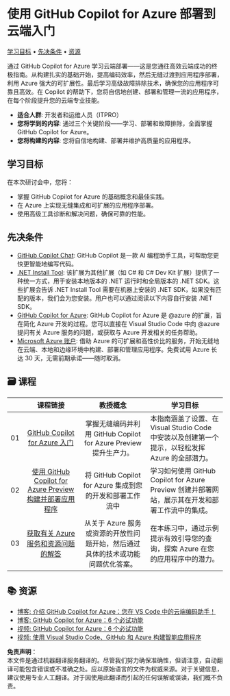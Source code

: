 # 使用 GitHub Copilot for Azure 部署到云端入门

[学习目标](../../../06-Using-GitHub-Copilot-for-Azure-to-Deploy-to-Cloud) • [先决条件](../../../06-Using-GitHub-Copilot-for-Azure-to-Deploy-to-Cloud) • [资源](../../../06-Using-GitHub-Copilot-for-Azure-to-Deploy-to-Cloud)

通过 GitHub Copilot for Azure 学习云端部署——这是您通往高效云端成功的终极指南。从构建扎实的基础开始，提高编码效率，然后无缝过渡到应用程序部署，利用 Azure 强大的可扩展性。最后学习高级故障排除技术，确保您的应用程序可靠且高效。在 Copilot 的帮助下，您将自信地创建、部署和管理一流的应用程序，在每个阶段提升您的云端专业技能。

- **适合人群**: 开发者和运维人员（ITPRO）
- **您将学到的内容**: 通过三个关键阶段——学习、部署和故障排除，全面掌握 GitHub Copilot for Azure。
- **您将构建的内容**: 您将自信地构建、部署并维护高质量的应用程序。

<a name="Learn"/>

## 学习目标

在本次研讨会中，您将：

- 掌握 GitHub Copilot for Azure 的基础概念和最佳实践。
- 在 Azure 上实现无缝集成和可扩展的应用程序部署。
- 使用高级工具诊断和解决问题，确保可靠的性能。

<a name="pre-req"/>

## 先决条件

- [GitHub Copilot Chat](https://marketplace.visualstudio.com/items?itemName=GitHub.copilot): GitHub Copilot 是一款 AI 编程助手工具，可帮助您更快更智能地编写代码。
- [.NET Install Tool](https://marketplace.visualstudio.com/items?itemName=ms-dotnettools.vscode-dotnet-runtime): 该扩展为其他扩展（如 C# 和 C# Dev Kit 扩展）提供了一种统一方式，用于安装本地版本的 .NET 运行时和全局版本的 .NET SDK。这些扩展会告诉 .NET Install Tool 需要在机器上安装的 .NET SDK，如果没有匹配的版本，我们会为您安装。用户也可以通过阅读以下内容自行安装 .NET SDK。
- [GitHub Copilot for Azure](https://marketplace.visualstudio.com/items?itemName=ms-azuretools.vscode-azure-github-copilot): GitHub Copilot for Azure 是 @azure 的扩展，旨在简化 Azure 开发的过程。您可以直接在 Visual Studio Code 中向 @azure 提问有关 Azure 服务的问题，或获取与 Azure 开发相关的任务帮助。
- [Microsoft Azure 账户](https://azure.microsoft.com/pricing/purchase-options/azure-account): 借助 Azure 的可扩展和高性价比的服务，开始无缝地在云端、本地和边缘环境中构建、部署和管理应用程序。免费试用 Azure 长达 30 天，无需前期承诺——随时取消。

<a name="book"/>

## 🗃️ 课程
|       |              课程链接              |                       教授概念                       |                     学习目标                 |                             
| :---: | :------------------------------------: | :---------------------------------------------------------: | ----------------------------------------------------------- |
| 01 | [GitHub Copilot for Azure 入门](https://github.com/microsoft/mastering-github-copilot-for-dotnet-csharp-developers/blob/main/06-Using-GitHub-Copilot-for-Azure-to-Deploy-to-Cloud/01-Getting-Started-with-GitHub-Copilot-for-Azure.md) | 掌握无缝编码并利用 GitHub Copilot for Azure Preview 提升生产力。| 本指南涵盖了设置、在 Visual Studio Code 中安装以及创建第一个提示，以轻松发挥 Azure 的全部潜力。 |
| 02 | [使用 GitHub Copilot for Azure Preview 构建并部署应用程序](https://github.com/microsoft/mastering-github-copilot-for-dotnet-csharp-developers/blob/main/06-Using-GitHub-Copilot-for-Azure-to-Deploy-to-Cloud/02-Build-and-deploy-your-application-with-GitHub-Copilot-for-Azure.md) | 将 GitHub Copilot for Azure 集成到您的开发和部署工作流中 | 学习如何使用 GitHub Copilot for Azure Preview 创建并部署网站，展示其在开发和部署工作流中的集成。 | 
| 03 | [获取有关 Azure 服务和资源问题的解答](https://github.com/microsoft/mastering-github-copilot-for-dotnet-csharp-developers/blob/main/06-Using-GitHub-Copilot-for-Azure-to-Deploy-to-Cloud/03-Get-Answers-to-your-Questions-about-Azure-Services-and-Resources.md) | 从关于 Azure 服务或资源的开放性问题开始，然后通过具体的技术或功能问题优化答案。 | 在本练习中，通过示例提示有效引导您的查询，探索 Azure 在您的应用程序中的潜力。 | 

## :books: 资源

- [博客: 介绍 GitHub Copilot for Azure：您在 VS Code 中的云端编码助手！](https://techcommunity.microsoft.com/t5/microsoft-developer-community/introducing-github-copilot-for-azure-your-cloud-coding-companion/ba-p/4127644)
- [博客: GitHub Copilot for Azure：6 个必试功能](https://techcommunity.microsoft.com/t5/microsoft-developer-community/github-copilot-for-azure-6-must-try-features/ba-p/4283126)
- [视频: GitHub Copilot for Azure：6 个必试功能](https://youtube.com/playlist?list=PLlrxD0HtieHgdwrN6ooxApdfBKTJK7465&si=9rl-kNItvFPeqhwa)
- [视频: 使用 Visual Studio Code、GitHub 和 Azure 构建智能应用程序](https://youtu.be/30OpmbWL1t8?si=FvkRqa-wxTHaU3qA&t=1024)

**免责声明**：  
本文件是通过机器翻译服务翻译的。尽管我们努力确保准确性，但请注意，自动翻译可能包含错误或不准确之处。应以原始语言的文件为权威来源。对于关键信息，建议使用专业人工翻译。对于因使用此翻译而引起的任何误解或误读，我们概不负责。
